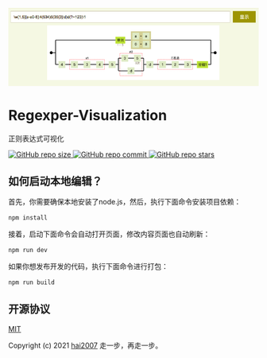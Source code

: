 <p align='center'>
    <a href='https://hai2007.github.io/Regexper-Visualization/?express=%5Cw%7B1%2C5%7D%5Ba-e0-8%5D%7C4(534)5(35%7B3%7D%7Cd)d(%3F%3D123)%5C1&isString=no' target='_blank'>
        <img src="./snipping.png">
    </a>
</p>

# Regexper-Visualization
正则表达式可视化

<p>
    <a href="https://github.com/hai2007/Regexper-Visualization/graphs/code-frequency" target='_blank'>
        <img alt="GitHub repo size" src="https://img.shields.io/github/repo-size/hai2007/Regexper-Visualization">
    </a>
    <a href="https://github.com/hai2007/Regexper-Visualization/graphs/commit-activity" target='_blank'>
        <img alt="GitHub repo commit" src="https://img.shields.io/github/last-commit/hai2007/Regexper-Visualization">
    </a>
    <a href="https://github.com/hai2007/Regexper-Visualization" target='_blank'>
        <img alt="GitHub repo stars" src="https://img.shields.io/github/stars/hai2007/Regexper-Visualization?style=social">
    </a>
</p >

## 如何启动本地编辑？

首先，你需要确保本地安装了node.js，然后，执行下面命令安装项目依赖：

```bash
npm install
```

接着，启动下面命令会自动打开页面，修改内容页面也自动刷新：

```bash
npm run dev
```

如果你想发布开发的代码，执行下面命令进行打包：

```bash
npm run build
```

开源协议
---------------------------------------
[MIT](https://github.com/hai2007/Regexper-Visualization/blob/master/LICENSE)

Copyright (c) 2021 [hai2007](https://hai2007.gitee.io/sweethome/) 走一步，再走一步。
